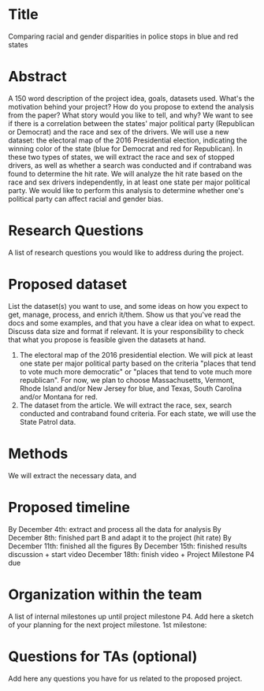 # Title
Comparing racial and gender disparities in police stops in blue and red states

# Abstract
A 150 word description of the project idea, goals, datasets used. What's the motivation behind your project? How do you propose to extend the analysis from the paper? What story would you like to tell, and why? 
We want to see if there is a correlation between the states' major political party (Republican or Democrat) and the race and sex of the drivers. We will use a new dataset: the electoral map of the 2016 Presidential election, indicating the winning color of the state (blue for Democrat and red for Republican). In these two types of states, we will extract the race and sex of stopped drivers, as well as whether a search was conducted and if contraband was found to determine the hit rate. We will analyze the hit rate based on the race and sex drivers independently, in at least one state per major political party. We would like to perform this analysis to determine whether one's political party can affect racial and gender bias.

# Research Questions
A list of research questions you would like to address during the project.

# Proposed dataset
List the dataset(s) you want to use, and some ideas on how you expect to get, manage, process, and enrich it/them. Show us that you've read the docs and some examples, and that you have a clear idea on what to expect. Discuss data size and format if relevant. It is your responsibility to check that what you propose is feasible given the datasets at hand.
  1. The electoral map of the 2016 presidential election. We will pick at least one state per major political party based on the criteria "places that tend to       vote much more democratic" or "places that tend to vote much more republican". For now, we plan to choose Massachusetts, Vermont, Rhode Island and/or New Jersey for blue, and Texas, South Carolina and/or Montana for red.
  2. The dataset from the article. We will extract the race, sex, search conducted and contraband found criteria. For each state, we will use the State Patrol data.

# Methods
We will extract the necessary data, and 

# Proposed timeline
By December 4th: extract and process all the data for analysis
By December 8th: finished part B and adapt it to the project (hit rate)
By December 11th: finished all the figures
By December 15th: finished results discussion + start video
December 18th: finish video + Project Milestone P4 due

# Organization within the team
A list of internal milestones up until project milestone P4. Add here a sketch of your planning for the next project milestone.
1st milestone: 

# Questions for TAs (optional)
Add here any questions you have for us related to the proposed project.
